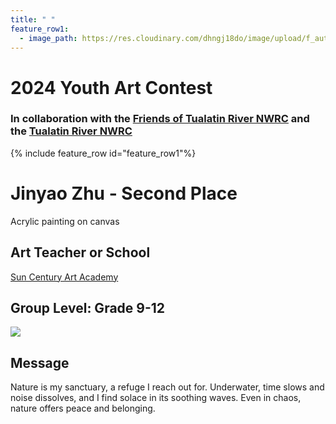 ```yaml
---
title: " "
feature_row1:
  - image_path: https://res.cloudinary.com/dhngj18do/image/upload/f_auto,q_auto/v1/images/artcontest/ribbon_2
---
```


# 2024 Youth Art Contest

### In collaboration with the [Friends of Tualatin River NWRC](https://fotr.wildapricot.org/) and the [Tualatin River NWRC](https://www.fws.gov/refuge/Tualatin_River/)

{% include feature_row id="feature_row1"%}

# Jinyao Zhu - Second Place  
Acrylic painting on canvas  

## Art Teacher or School  
[Sun Century Art Academy](https://suncenturyartacademy.com/)  

## Group Level: Grade 9-12

![](https://res.cloudinary.com/dhngj18do/image/upload/f_auto,q_auto/v1/images/artcontest/2024_grp1_2nd_2_large)

## Message

Nature is my sanctuary, a refuge I reach out for. Underwater, time slows and noise dissolves, and I find solace in its soothing waves. Even in chaos, nature offers peace and belonging.
